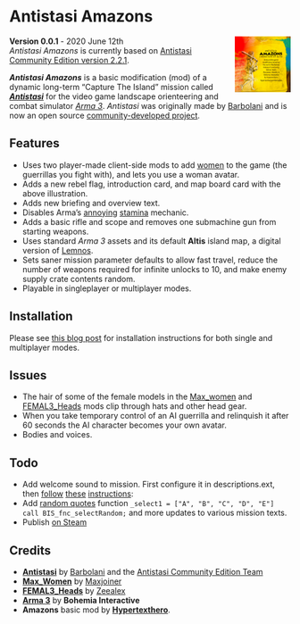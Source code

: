 # Antistasi Amazons  

<img src="antistasi-amazons.jpg" alt="Antistasi Amazons illustration by Simon Griffee." width="100" align="right">

**Version 0.0.1** - 2020 June 12th  
*Antistasi Amazons* is currently based on [Antistasi Community Edition version 2.2.1][ascev].

[ascev]: https://github.com/official-antistasi-community/A3-Antistasi/releases/tag/2.2.1

***Antistasi Amazons*** is a basic modification (mod) of a dynamic long-term “Capture The Island” mission called ***[Antistasi][as]*** for the video game landscape orienteering and combat simulator *[Arma 3][a3]*. *Antistasi* was originally made by [Barbolani](https://www.youtube.com/user/barbolani/) and is now an open source [community-developed project][asc].

[a3]: https://www.bohemia.net/games/arma3
[as]: https://github.com/official-antistasi-community/A3-Antistasi
[asc]: https://github.com/official-antistasi-community/A3-Antistasi/graphs/contributors

## Features

- Uses two player-made client-side mods to add [women][w] to the game (the guerrillas you fight with), and lets you use a woman avatar.
- Adds a new rebel flag, introduction card, and map board card with the above illustration.
- Adds new briefing and overview text.
- Disables Arma’s [annoying][annoying] [stamina][st] mechanic.
- Adds a basic rifle and scope and removes one submachine gun from starting weapons.
- Uses standard *Arma 3* assets and its default **Altis** island map, a digital version of [Lemnos][lem].
- Sets saner mission parameter defaults to allow fast travel, reduce the number of weapons required for infinite unlocks to 10, and make enemy supply crate contents random.
- Playable in singleplayer or multiplayer modes.

## Installation

Please see [this blog post](https://hypertexthero.com/amazons) for installation instructions for both single and multiplayer modes.

[w]: https://en.wikipedia.org/wiki/Women_in_combat
[annoying]: https://community.bistudio.com/wiki/Arma_3_Stamina
[st]: https://www.washingtonpost.com/opinions/women-in-combat-roles-would-strengthen-the-military/2014/04/03/f0aeb140-bb50-11e3-9a05-c739f29ccb08_story.html 
[lem]: https://en.wikipedia.org/wiki/Lemnos

## Issues

- The hair of some of the female models in the [Max_women][fh] and [FEMAL3_Heads][mw] mods clip through hats and other head gear.
- When you take temporary control of an AI guerrilla and relinquish it after 60 seconds the AI character becomes your own avatar. 
- Bodies and voices.
  
[fh]: https://steamcommunity.com/workshop/filedetails/?id=374775446
[mw]: https://steamcommunity.com/workshop/filedetails/?id=1451755886

## Todo
  
- Add welcome sound to mission. First configure it in descriptions.ext, then [follow](https://community.bistudio.com/wiki/playSound3D) [these](https://steamcommunity.com/app/107410/discussions/0/143387886728301734/) [instructions](https://forums.bohemia.net/forums/topic/189498-solved-how-to-correctly-reference-a3-vanilla-sounds/):     
- Add [random quotes](https://community.bistudio.com/wiki/BIS_fnc_selectRandom) function `_select1 = ["A", "B", "C", "D", "E"] call BIS_fnc_selectRandom;` and more updates to various mission texts.
- Publish [on Steam](https://arma3.com/workshop101)

## Credits

- **[Antistasi](https://github.com/official-antistasi-community/A3-Antistasi)** by [Barbolani](https://www.youtube.com/user/barbolani/) and the [Antistasi Community Edition Team](https://github.com/official-antistasi-community/A3-Antistasi/graphs/contributors)
- **[Max_Women](https://steamcommunity.com/workshop/filedetails/?id=1451755886)** by [Maxjoiner](https://www.youtube.com/channel/UCPGvwaVtKMTa7EHrT-Ys4ww)
- **[FEMAL3_Heads](https://steamcommunity.com/workshop/filedetails/?id=374775446)** by [Zeealex](https://www.deviantart.com/zeealex)
- **[Arma 3](https://www.bohemia.net/games/arma3)** by **Bohemia Interactive**
- **Amazons** basic mod by **[Hypertexthero](https://hypertexthero.com)**.